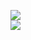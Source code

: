 [![](https://img.shields.io/badge/Made%20With-Github%20Spray-lightgrey.svg?style=for-the-badge&logo=github)](https://github.com/Annihil/github-spray#6360)  
[![](https://i.imgur.com/2DrTn0Z.gif)](https://github.com/Annihil/github-spray)